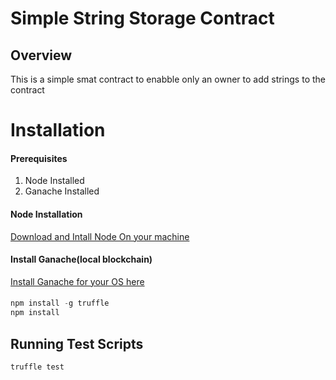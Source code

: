 # Simple String Storage Contract
## Overview
<p>This is a simple smat contract to enabble only an owner to add strings to the contract</p>

# Installation
#### Prerequisites
1. Node Installed
2. Ganache Installed

#### Node Installation
[Download and Intall Node On your machine](https://nodejs.org/en/download/)

#### Install Ganache(local blockchain)
[Install Ganache for your OS here](https://trufflesuite.com/docs/ganache/quickstart.html)

#### 
```js
npm install -g truffle
npm install
```

## Running Test Scripts
```js
truffle test 
```

